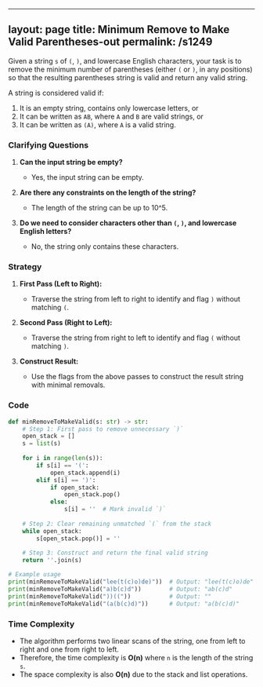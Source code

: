 
---
layout: page
title:  Minimum Remove to Make Valid Parentheses-out
permalink: /s1249
---

Given a string `s` of `(`, `)`, and lowercase English characters, your task is to remove the minimum number of parentheses (either `(` or `)`, in any positions) so that the resulting parentheses string is valid and return any valid string.

A string is considered valid if:
1. It is an empty string, contains only lowercase letters, or
2. It can be written as `AB`, where `A` and `B` are valid strings, or
3. It can be written as `(A)`, where `A` is a valid string.

### Clarifying Questions

1. **Can the input string be empty?**
   - Yes, the input string can be empty.
   
2. **Are there any constraints on the length of the string?**
   - The length of the string can be up to 10^5.

3. **Do we need to consider characters other than `(`, `)`, and lowercase English letters?**
   - No, the string only contains these characters.

### Strategy

1. **First Pass (Left to Right):** 
   - Traverse the string from left to right to identify and flag `)` without matching `(`.
   
2. **Second Pass (Right to Left):**
   - Traverse the string from right to left to identify and flag `(` without matching `)`.
   
3. **Construct Result:**
   - Use the flags from the above passes to construct the result string with minimal removals.

### Code

```python
def minRemoveToMakeValid(s: str) -> str:
    # Step 1: First pass to remove unnecessary `)`
    open_stack = []
    s = list(s)
    
    for i in range(len(s)):
        if s[i] == '(':
            open_stack.append(i)
        elif s[i] == ')':
            if open_stack:
                open_stack.pop()
            else:
                s[i] = ''  # Mark invalid `)`
    
    # Step 2: Clear remaining unmatched `(` from the stack
    while open_stack:
        s[open_stack.pop()] = ''
    
    # Step 3: Construct and return the final valid string
    return ''.join(s)

# Example usage
print(minRemoveToMakeValid("lee(t(c)o)de)"))  # Output: "lee(t(c)o)de"
print(minRemoveToMakeValid("a)b(c)d"))        # Output: "ab(c)d"
print(minRemoveToMakeValid("))(("))           # Output: ""
print(minRemoveToMakeValid("(a(b(c)d)"))      # Output: "a(b(c)d)"
```

### Time Complexity

- The algorithm performs two linear scans of the string, one from left to right and one from right to left.
- Therefore, the time complexity is **O(n)** where `n` is the length of the string `s`.
- The space complexity is also **O(n)** due to the stack and list operations.